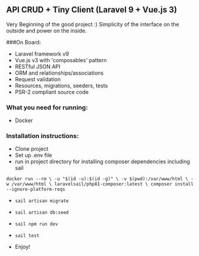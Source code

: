 ## API CRUD + Tiny Client (Laravel 9 + Vue.js 3)

Very Beginning of the good project :) Simplicity of the interface on the outside and power on the inside.

###On Board:

- Laravel framework v9
- Vue.js v3 with 'composables' pattern
- RESTful JSON API
- ORM and relationships/associations
- Request validation
- Resources, migrations, seeders, tests
- PSR-2 compliant source code

### What you need for running:
- Docker

### Installation instructions:
- Clone project
- Set up .env file
- run in project directory for installing composer dependencies including sail

`docker run --rm \
-u "$(id -u):$(id -g)" \
-v $(pwd):/var/www/html \
-w /var/www/html \
laravelsail/php81-composer:latest \
composer install --ignore-platform-reqs`

- `sail artisan migrate`

- `sail artisan db:seed`

- `sail npm run dev`
- `sail test`
- Enjoy!

